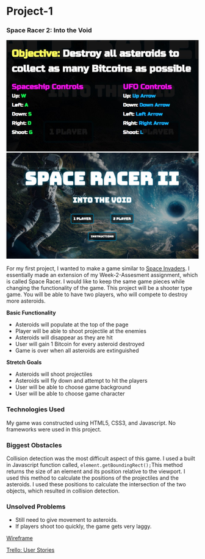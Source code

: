 # Project-1

### Space Racer 2: Into the Void
![Instructions](assets/images/Instructions.jpg)
![Instructions](assets/images/SpaceRacer2.jpg)

For my first project, I wanted to make a game similar to [Space Invaders](https://en.wikipedia.org/wiki/Space_Invaders). 
I essentially made an extension of my Week-2-Assesment assignment, which is called Space Racer. I would like to keep the same game pieces while changing the functionality of the game. This project will be a shooter type game. You will be able to have two players, who will compete to destroy more asteroids. 

**Basic Functionality**
- Asteroids will populate at the top of the page
- Player will be able to shoot projectile at the enemies
- Asteroids will disappear as they are hit
- User will gain 1 Bitcoin for every asteroid destroyed
- Game is over when all asteroids are extinguished

**Stretch Goals**
- Asteroids will shoot projectiles 
- Asteroids will fly down and attempt to hit the players
- User will be able to choose game background
- User will be able to choose game character

### Technologies Used
My game was constructed using HTML5, CSS3, and Javascript. No frameworks were used in this project.

### Biggest Obstacles
Collision detection was the most difficult aspect of this game. I used a built in Javascript function called, `element.getBoundingRect();`This method returns the size of an element and its position relative to the viewport. I used this method to calculate the positions of the projectiles and the asteroids. I used these positions to calculate the intersection of the two objects, which resulted in collision detection.  

### Unsolved Problems
- Still need to give movement to asteroids. 
- If players shoot too quickly, the game gets very laggy.


[Wireframe](https://wireframepro.mockflow.com/view/Df2fb730c406af0ed6065636ccfa218b3)

[Trello: User Stories](https://trello.com/b/4SNpbblF/space-racer-2-into-the-void)
